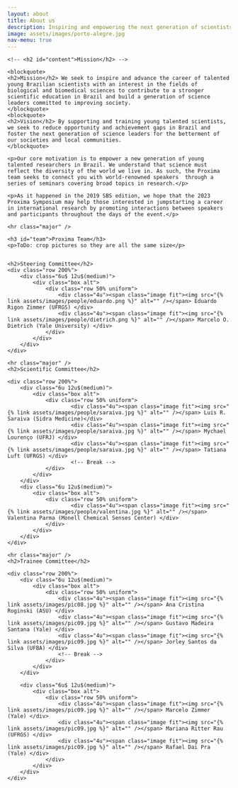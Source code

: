```yaml
---
layout: about
title: About us
description: Inspiring and empowering the next generation of scientists.
image: assets/images/porto-alegre.jpg
nav-menu: true
---
```


<!-- Main -->
<div id="main" class="alt">
<!-- One -->
<section id="one">
<div class="inner">
		<!-- <header class="major">
			<h1>About us</h1>
		</header> -->

<!-- Content -->
	<!-- <h2 id="content">Mission</h2> -->

	<blockquote>
	<h2>Mission</h2> We seek to inspire and advance the career of talented young Brazilian scientists with an interest in the fields of biological and biomedical sciences to contribute to a stronger scientific education in Brazil and build a generation of science leaders committed to improving society.
	</blockquote>
	<blockquote>
	<h2>Vision</h2> By supporting and training young talented scientists, we seek to reduce opportunity and achievement gaps in Brazil and foster the next generation of science leaders for the betterment of our societies and local communities.
	</blockquote>

	<p>Our core motivation is to empower a new generation of young talented researchers in Brazil. We understand that science must reflect the diversity of the world we live in. As such, the Proxima team seeks to connect you with world-renowned speakers  through a series of seminars covering broad topics in research.</p>

	<p>As it happened in the 2019 SBS edition, we hope that the 2023 Proxima Symposium may help those interested in jumpstarting a career in international research by promoting interactions between speakers and participants throughout the days of the event.</p>

	<hr class="major" />

	<h3 id="team">Proxima Team</h3>
	<p>ToDo: crop pictures so they are all the same size</p>


	<h2>Steering Committee</h2>
	<div class="row 200%">
		<div class="6u$ 12u$(medium)">
			<div class="box alt">
				<div class="row 50% uniform">
					<div class="4u"><span class="image fit"><img src="{% link assets/images/people/eduardo.png %}" alt="" /></span> Eduardo Rigon Zimmer (UFRGS) </div>
					<div class="4u"><span class="image fit"><img src="{% link assets/images/people/dietrich.png %}" alt="" /></span> Marcelo O. Dietrich (Yale University) </div>
				</div>
			</div>
		</div>
	</div>

	<hr class="major" />
	<h2>Scientific Committee</h2>

	<div class="row 200%">
		<div class="6u 12u$(medium)">
			<div class="box alt">
				<div class="row 50% uniform">
						<div class="4u"><span class="image fit"><img src="{% link assets/images/people/saraiva.jpg %}" alt="" /></span> Luis R. Saraiva (Sidra Medicine)</div>
						<div class="4u"><span class="image fit"><img src="{% link assets/images/people/saraiva.jpg %}" alt="" /></span> Mychael Lourenço (UFRJ) </div>
						<div class="4u"><span class="image fit"><img src="{% link assets/images/people/saraiva.jpg %}" alt="" /></span> Tatiana Luft (UFRGS) </div>
						<!-- Break -->
				</div>
			</div>
		</div>
		<div class="6u 12u$(medium)">
			<div class="box alt">
				<div class="row 50% uniform">
						<div class="4u"><span class="image fit"><img src="{% link assets/images/people/valentina.jpg %}" alt="" /></span> Valentina Parma (Monell Chemical Senses Center) </div>
				</div>
			</div>
		</div>
	</div>

	<hr class="major" />
	<h2>Trainee Committee</h2>

	<div class="row 200%">
		<div class="6u 12u$(medium)">
			<div class="box alt">
				<div class="row 50% uniform">
					<div class="4u"><span class="image fit"><img src="{% link assets/images/pic08.jpg %}" alt="" /></span> Ana Cristina Roginski (ASU) </div>
					<div class="4u"><span class="image fit"><img src="{% link assets/images/pic09.jpg %}" alt="" /></span> Gustavo Madeira Santana (Yale) </div>
					<div class="4u"><span class="image fit"><img src="{% link assets/images/pic09.jpg %}" alt="" /></span> Jorley Santos da Silva (UFBA) </div>
					<!-- Break -->
				</div>
			</div>
		</div>

		<div class="6u$ 12u$(medium)">
			<div class="box alt">
				<div class="row 50% uniform">
					<div class="4u"><span class="image fit"><img src="{% link assets/images/pic09.jpg %}" alt="" /></span> Marcelo Zimmer (Yale) </div>
					<div class="4u"><span class="image fit"><img src="{% link assets/images/pic09.jpg %}" alt="" /></span> Mariana Ritter Rau (UFRGS) </div>
					<div class="4u"><span class="image fit"><img src="{% link assets/images/pic09.jpg %}" alt="" /></span> Rafael Dai Pra (Yale) </div>
				</div>
			</div>
		</div>
	</div>


</div>
</section>

</div>
